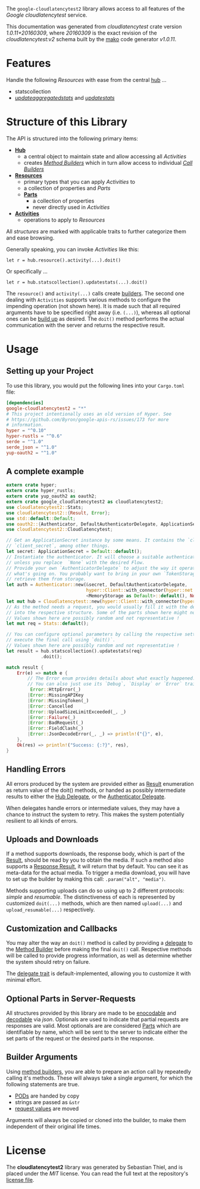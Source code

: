 <!---
DO NOT EDIT !
This file was generated automatically from 'src/mako/api/README.md.mako'
DO NOT EDIT !
-->
The `google-cloudlatencytest2` library allows access to all features of the *Google cloudlatencytest* service.

This documentation was generated from *cloudlatencytest* crate version *1.0.11+20160309*, where *20160309* is the exact revision of the *cloudlatencytest:v2* schema built by the [mako](http://www.makotemplates.org/) code generator *v1.0.11*.
# Features

Handle the following *Resources* with ease from the central [hub](https://docs.rs/google-cloudlatencytest2/1.0.11+20160309/google_cloudlatencytest2/struct.Cloudlatencytest.html) ... 

* statscollection
 * [*updateaggregatedstats*](https://docs.rs/google-cloudlatencytest2/1.0.11+20160309/google_cloudlatencytest2/struct.StatscollectionUpdateaggregatedstatCall.html) and [*updatestats*](https://docs.rs/google-cloudlatencytest2/1.0.11+20160309/google_cloudlatencytest2/struct.StatscollectionUpdatestatCall.html)




# Structure of this Library

The API is structured into the following primary items:

* **[Hub](https://docs.rs/google-cloudlatencytest2/1.0.11+20160309/google_cloudlatencytest2/struct.Cloudlatencytest.html)**
    * a central object to maintain state and allow accessing all *Activities*
    * creates [*Method Builders*](https://docs.rs/google-cloudlatencytest2/1.0.11+20160309/google_cloudlatencytest2/trait.MethodsBuilder.html) which in turn
      allow access to individual [*Call Builders*](https://docs.rs/google-cloudlatencytest2/1.0.11+20160309/google_cloudlatencytest2/trait.CallBuilder.html)
* **[Resources](https://docs.rs/google-cloudlatencytest2/1.0.11+20160309/google_cloudlatencytest2/trait.Resource.html)**
    * primary types that you can apply *Activities* to
    * a collection of properties and *Parts*
    * **[Parts](https://docs.rs/google-cloudlatencytest2/1.0.11+20160309/google_cloudlatencytest2/trait.Part.html)**
        * a collection of properties
        * never directly used in *Activities*
* **[Activities](https://docs.rs/google-cloudlatencytest2/1.0.11+20160309/google_cloudlatencytest2/trait.CallBuilder.html)**
    * operations to apply to *Resources*

All *structures* are marked with applicable traits to further categorize them and ease browsing.

Generally speaking, you can invoke *Activities* like this:

```Rust,ignore
let r = hub.resource().activity(...).doit()
```

Or specifically ...

```ignore
let r = hub.statscollection().updatestats(...).doit()
```

The `resource()` and `activity(...)` calls create [builders][builder-pattern]. The second one dealing with `Activities` 
supports various methods to configure the impending operation (not shown here). It is made such that all required arguments have to be 
specified right away (i.e. `(...)`), whereas all optional ones can be [build up][builder-pattern] as desired.
The `doit()` method performs the actual communication with the server and returns the respective result.

# Usage

## Setting up your Project

To use this library, you would put the following lines into your `Cargo.toml` file:

```toml
[dependencies]
google-cloudlatencytest2 = "*"
# This project intentionally uses an old version of Hyper. See
# https://github.com/Byron/google-apis-rs/issues/173 for more
# information.
hyper = "^0.10"
hyper-rustls = "^0.6"
serde = "^1.0"
serde_json = "^1.0"
yup-oauth2 = "^1.0"
```

## A complete example

```Rust
extern crate hyper;
extern crate hyper_rustls;
extern crate yup_oauth2 as oauth2;
extern crate google_cloudlatencytest2 as cloudlatencytest2;
use cloudlatencytest2::Stats;
use cloudlatencytest2::{Result, Error};
use std::default::Default;
use oauth2::{Authenticator, DefaultAuthenticatorDelegate, ApplicationSecret, MemoryStorage};
use cloudlatencytest2::Cloudlatencytest;

// Get an ApplicationSecret instance by some means. It contains the `client_id` and 
// `client_secret`, among other things.
let secret: ApplicationSecret = Default::default();
// Instantiate the authenticator. It will choose a suitable authentication flow for you, 
// unless you replace  `None` with the desired Flow.
// Provide your own `AuthenticatorDelegate` to adjust the way it operates and get feedback about 
// what's going on. You probably want to bring in your own `TokenStorage` to persist tokens and
// retrieve them from storage.
let auth = Authenticator::new(&secret, DefaultAuthenticatorDelegate,
                              hyper::Client::with_connector(hyper::net::HttpsConnector::new(hyper_rustls::TlsClient::new())),
                              <MemoryStorage as Default>::default(), None);
let mut hub = Cloudlatencytest::new(hyper::Client::with_connector(hyper::net::HttpsConnector::new(hyper_rustls::TlsClient::new())), auth);
// As the method needs a request, you would usually fill it with the desired information
// into the respective structure. Some of the parts shown here might not be applicable !
// Values shown here are possibly random and not representative !
let mut req = Stats::default();

// You can configure optional parameters by calling the respective setters at will, and
// execute the final call using `doit()`.
// Values shown here are possibly random and not representative !
let result = hub.statscollection().updatestats(req)
             .doit();

match result {
    Err(e) => match e {
        // The Error enum provides details about what exactly happened.
        // You can also just use its `Debug`, `Display` or `Error` traits
         Error::HttpError(_)
        |Error::MissingAPIKey
        |Error::MissingToken(_)
        |Error::Cancelled
        |Error::UploadSizeLimitExceeded(_, _)
        |Error::Failure(_)
        |Error::BadRequest(_)
        |Error::FieldClash(_)
        |Error::JsonDecodeError(_, _) => println!("{}", e),
    },
    Ok(res) => println!("Success: {:?}", res),
}

```
## Handling Errors

All errors produced by the system are provided either as [Result](https://docs.rs/google-cloudlatencytest2/1.0.11+20160309/google_cloudlatencytest2/enum.Result.html) enumeration as return value of 
the doit() methods, or handed as possibly intermediate results to either the 
[Hub Delegate](https://docs.rs/google-cloudlatencytest2/1.0.11+20160309/google_cloudlatencytest2/trait.Delegate.html), or the [Authenticator Delegate](https://docs.rs/yup-oauth2/*/yup_oauth2/trait.AuthenticatorDelegate.html).

When delegates handle errors or intermediate values, they may have a chance to instruct the system to retry. This 
makes the system potentially resilient to all kinds of errors.

## Uploads and Downloads
If a method supports downloads, the response body, which is part of the [Result](https://docs.rs/google-cloudlatencytest2/1.0.11+20160309/google_cloudlatencytest2/enum.Result.html), should be
read by you to obtain the media.
If such a method also supports a [Response Result](https://docs.rs/google-cloudlatencytest2/1.0.11+20160309/google_cloudlatencytest2/trait.ResponseResult.html), it will return that by default.
You can see it as meta-data for the actual media. To trigger a media download, you will have to set up the builder by making
this call: `.param("alt", "media")`.

Methods supporting uploads can do so using up to 2 different protocols: 
*simple* and *resumable*. The distinctiveness of each is represented by customized 
`doit(...)` methods, which are then named `upload(...)` and `upload_resumable(...)` respectively.

## Customization and Callbacks

You may alter the way an `doit()` method is called by providing a [delegate](https://docs.rs/google-cloudlatencytest2/1.0.11+20160309/google_cloudlatencytest2/trait.Delegate.html) to the 
[Method Builder](https://docs.rs/google-cloudlatencytest2/1.0.11+20160309/google_cloudlatencytest2/trait.CallBuilder.html) before making the final `doit()` call. 
Respective methods will be called to provide progress information, as well as determine whether the system should 
retry on failure.

The [delegate trait](https://docs.rs/google-cloudlatencytest2/1.0.11+20160309/google_cloudlatencytest2/trait.Delegate.html) is default-implemented, allowing you to customize it with minimal effort.

## Optional Parts in Server-Requests

All structures provided by this library are made to be [enocodable](https://docs.rs/google-cloudlatencytest2/1.0.11+20160309/google_cloudlatencytest2/trait.RequestValue.html) and 
[decodable](https://docs.rs/google-cloudlatencytest2/1.0.11+20160309/google_cloudlatencytest2/trait.ResponseResult.html) via *json*. Optionals are used to indicate that partial requests are responses 
are valid.
Most optionals are are considered [Parts](https://docs.rs/google-cloudlatencytest2/1.0.11+20160309/google_cloudlatencytest2/trait.Part.html) which are identifiable by name, which will be sent to 
the server to indicate either the set parts of the request or the desired parts in the response.

## Builder Arguments

Using [method builders](https://docs.rs/google-cloudlatencytest2/1.0.11+20160309/google_cloudlatencytest2/trait.CallBuilder.html), you are able to prepare an action call by repeatedly calling it's methods.
These will always take a single argument, for which the following statements are true.

* [PODs][wiki-pod] are handed by copy
* strings are passed as `&str`
* [request values](https://docs.rs/google-cloudlatencytest2/1.0.11+20160309/google_cloudlatencytest2/trait.RequestValue.html) are moved

Arguments will always be copied or cloned into the builder, to make them independent of their original life times.

[wiki-pod]: http://en.wikipedia.org/wiki/Plain_old_data_structure
[builder-pattern]: http://en.wikipedia.org/wiki/Builder_pattern
[google-go-api]: https://github.com/google/google-api-go-client

# License
The **cloudlatencytest2** library was generated by Sebastian Thiel, and is placed 
under the *MIT* license.
You can read the full text at the repository's [license file][repo-license].

[repo-license]: https://github.com/Byron/google-apis-rsblob/master/LICENSE.md
